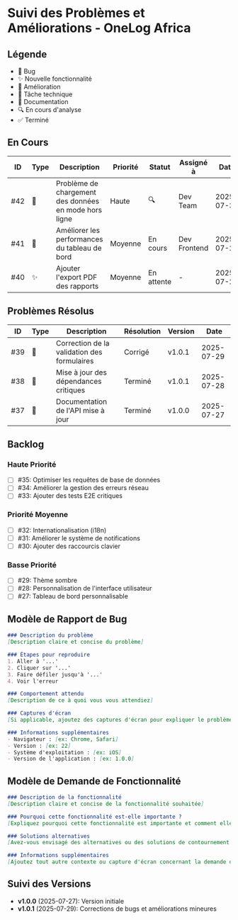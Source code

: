 # Suivi des Problèmes et Améliorations - OneLog Africa

## Légende
- 🐛 Bug
- ✨ Nouvelle fonctionnalité
- 🚀 Amélioration
- 🔧 Tâche technique
- 📝 Documentation
- 🔍 En cours d'analyse
- ✅ Terminé

## En Cours

| ID | Type | Description | Priorité | Statut | Assigné à | Date |
|----|------|-------------|-----------|--------|------------|------|
| #42 | 🐛 | Problème de chargement des données en mode hors ligne | Haute | 🔍 | Dev Team | 2025-07-30 |
| #41 | 🚀 | Améliorer les performances du tableau de bord | Moyenne | En cours | Dev Frontend | 2025-07-28 |
| #40 | ✨ | Ajouter l'export PDF des rapports | Moyenne | En attente | - | 2025-07-25 |

## Problèmes Résolus

| ID | Type | Description | Résolution | Version | Date |
|----|------|-------------|------------|----------|------|
| #39 | 🐛 | Correction de la validation des formulaires | Corrigé | v1.0.1 | 2025-07-29 |
| #38 | 🔧 | Mise à jour des dépendances critiques | Terminé | v1.0.1 | 2025-07-28 |
| #37 | 📝 | Documentation de l'API mise à jour | Terminé | v1.0.0 | 2025-07-27 |

## Backlog

### Haute Priorité
- [ ] #35: Optimiser les requêtes de base de données
- [ ] #34: Améliorer la gestion des erreurs réseau
- [ ] #33: Ajouter des tests E2E critiques

### Priorité Moyenne
- [ ] #32: Internationalisation (i18n)
- [ ] #31: Améliorer le système de notifications
- [ ] #30: Ajouter des raccourcis clavier

### Basse Priorité
- [ ] #29: Thème sombre
- [ ] #28: Personnalisation de l'interface utilisateur
- [ ] #27: Tableau de bord personnalisable

## Modèle de Rapport de Bug
```markdown
### Description du problème
[Description claire et concise du problème]

### Étapes pour reproduire
1. Aller à '...'
2. Cliquer sur '...'
3. Faire défiler jusqu'à '...'
4. Voir l'erreur

### Comportement attendu
[Description de ce à quoi vous vous attendiez]

### Captures d'écran
[Si applicable, ajoutez des captures d'écran pour expliquer le problème]

### Informations supplémentaires
- Navigateur : [ex: Chrome, Safari]
- Version : [ex: 22]
- Système d'exploitation : [ex: iOS]
- Version de l'application : [ex: 1.0.0]
```

## Modèle de Demande de Fonctionnalité
```markdown
### Description de la fonctionnalité
[Description claire et concise de la fonctionnalité souhaitée]

### Pourquoi cette fonctionnalité est-elle importante ?
[Expliquez pourquoi cette fonctionnalité est importante et comment elle améliorerait le produit]

### Solutions alternatives
[Avez-vous envisagé des alternatives ou des solutions de contournement ?]

### Informations supplémentaires
[Ajoutez tout autre contexte ou capture d'écran concernant la demande de fonctionnalité]
```

## Suivi des Versions
- **v1.0.0** (2025-07-27): Version initiale
- **v1.0.1** (2025-07-29): Corrections de bugs et améliorations mineures
